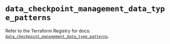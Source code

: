 # `data_checkpoint_management_data_type_patterns`

Refer to the Terraform Registry for docs: [`data_checkpoint_management_data_type_patterns`](https://registry.terraform.io/providers/checkpointsw/checkpoint/2.11.0/docs/data-sources/management_data_type_patterns).
